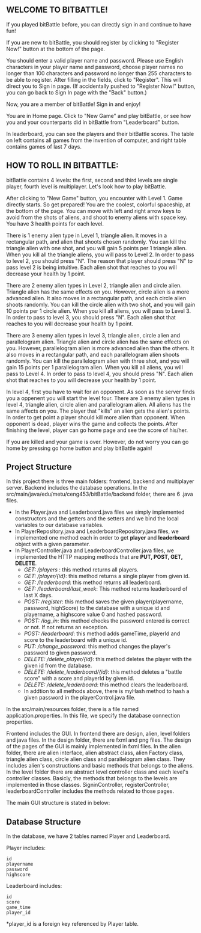 ## **WELCOME TO BITBATTLE!**

If you played bitBattle before, you can directly sign in and continue to have fun!

If you are new to bitBattle, you should register by clicking to "Register Now!" button at the bottom of the page.

You should enter a valid player name and password. Please use English characters in your player name and password, choose player names no longer than 100 characters and password no longer than 255 characters to be able to register. After filling in the fields, click to "Register". This will direct you to Sign in page.
(If accidentally pushed to "Register Now!" button, you can go back  to Sign In page with the "Back" button.)

Now, you are a member of bitBattle! Sign in and enjoy!


You are in Home page. Click to "New Game" and play bitBattle, or see how you and your counterparts did in bitBattle from "Leaderboard" button.

In leaderboard, you can see the players and their bitBattle scores. The table on left contains all games from the invention of computer, and right table contains games of last 7 days.

## **HOW TO ROLL IN BITBATTLE:**

bitBattle contains 4 levels: the first, second and third levels are single player, fourth level is multiplayer. Let's look how to play bitBattle.

After clicking to "New Game" button, you encounter with Level 1. Game directly starts. So get prepared!
You are the coolest, colorful spaceship, at the bottom of the page. You can move with left and right arrow keys to avoid from the shots of aliens, and shoot to enemy aliens with space key. You have 3 health points for each level.

There is 1 enemy alien type in Level 1, triangle alien. It moves in a rectangular path, and alien that shoots chosen randomly. You can kill the triangle alien with one shot, and you will gain 5 points per 1 triangle alien. When you kill all the triangle aliens, you will pass to Level 2. In order to pass to level 2, you should press "N".  The reason that player should press "N" to pass level 2 is being intuitive. Each alien shot that reaches to you will decrease your health by 1 point.

There are 2 enemy alien types in Level 2, triangle alien and circle alien. Triangle alien has the same effects on you. However, circle alien is a more advanced alien. It also moves in a rectangular path, and each circle alien shoots randomly. You can kill the circle alien with two shot, and you will gain 10 points per 1 circle alien. When you kill all aliens, you will pass to Level 3. In order to pass to level 3, you should press "N". Each alien shot that reaches to you will decrease your health by 1 point.

There are 3 enemy alien types in level 3, triangle alien, circle alien and parallelogram alien. Triangle alien and circle alien has the same effects on you. However, parallelogram alien is more advanced alien than the others. It also moves in a rectangular path, and each parallelogram alien shoots randomly. You can kill the parallelogram alien with three shot, and you will gain 15 points per 1 parallelogram alien. When you kill all aliens, you will pass to Level 4. In order to pass to level 4, you should press "N". Each alien shot that reaches to you will decrease your health by 1 point.

In level 4, first you have to wait for an opponent. As soon as the server finds you a oppenent you will start the level four. There are 3 enemy alien types in level 4, triangle alien, circle alien and parallelogram alien. All aliens has the same affects on you. The player that "kills" an alien gets the alien's points. In order to get point a player should kill more alien than opponent. When opponent is dead, player wins the game and collects the points. After finishing the level, player can go home page and see the score of his/her. 

If you are killed and your game is over. However, do not worry you can go home by pressing go home button and play bitBattle again!


## Project Structure
In this project there is three main folders: frontend, backend and multiplayer server.
Backend includes the database operations. 
In the src/main/java/edu/metu/ceng453/bitBattle/backend folder, there are 6 .java files. 

* In the Player.java and Leaderboard.java files we simply implemented constructors and the getters and the setters and we bind the local variables to our database variables.
* In PlayerRepository.java and LeaderboardRepository.java files, we implemented one method each in order to get **player** and **leaderboard** object with a given parameter.
* In PlayerController.java and LeaderboardController.java files, we implemented the HTTP mapping methods that are **PUT, POST, GET, DELETE**.
    * *GET: /players* : this method returns all players.
    * *GET: /player/{id}*: this method returns a single player from given id.
    * *GET: /leaderboard*:  this method returns all leaderboard.
    * *GET: /leaderboard/last_week*: This method returns leaderboard of last X days.
    * *POST: /register*: this method saves the given player(playername, password, highScore) to the database with a unique id and playername, a highscore value 0 and hashed password.
    * *POST: /log_in*: this method checks the password entered is correct or not. If not returns an exception.
    * *POST: /leaderboard*: this method adds gameTime, playerId and score to the leaderboard with a unique id.
    * *PUT: /change_password*: this method changes the player's password to given password.
    * *DELETE: /delete_player/{id}*: this method deletes the player with the given id from the database.
    * *DELETE: /delete_leaderboard/{id}*: this method deletes a "battle score" with a score and playerId by given id.
    * *DELETE: /delete_leaderboard*:  this method clears the leaderboard.
    * In addtion to all methods above, there is myHash method to hash a given password in the playerControl.java file.
    
In the src/main/resources folder, there is a file named application.properties. In this file, we specify the database connection properties.

Frontend includes the GUI. In frontend there are design, alien, level folders and java files. In the design folder, there are fxml and png files. The design of the pages of the GUI is mainly implemented in fxml files. In the alien folder, there are alien interface, alien abstract class, alien Factory class, triangle alien class, circle alien class and parallelogram alien class. They includes alien's constructions and basic methods that belongs to the aliens. In the level folder there are abstract level controller class and each level's controller classes. Basicly, the methods that belongs to the levels are implemented in those classes. SigninController, registerController, leaderboardController includes the methods related to those pages. 

The main GUI structure is stated in below:


## Database Structure

In the database, we have 2 tables named Player and Leaderboard.

Player includes:

    id
    playername
    password
    highscore
    
Leaderboard includes:

    id
    score
    game_time
    player_id
    
*player_id is a foreign key referenced by Player table.
